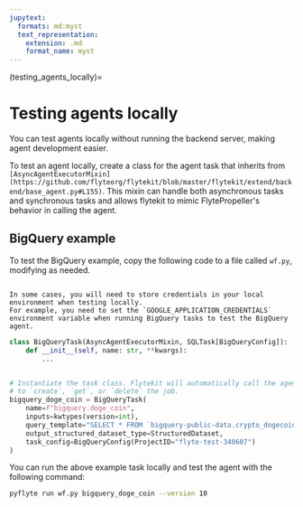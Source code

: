 ```yaml
---
jupytext:
  formats: md:myst
  text_representation:
    extension: .md
    format_name: myst
---
```


(testing_agents_locally)=
# Testing agents locally

You can test agents locally without running the backend server, making agent development easier.

To test an agent locally, create a class for the agent task that inherits from `[AsyncAgentExecutorMixin](https://github.com/flyteorg/flytekit/blob/master/flytekit/extend/backend/base_agent.py#L155)`. This mixin can handle both asynchronous tasks and synchronous tasks and allows flytekit to mimic FlytePropeller's behavior in calling the agent.

## BigQuery example

To test the BigQuery example, copy the following code to a file called `wf.py`, modifying as needed.

```{note}

In some cases, you will need to store credentials in your local environment when testing locally.
For example, you need to set the `GOOGLE_APPLICATION_CREDENTIALS` environment variable when running BigQuery tasks to test the BigQuery agent.

```

```python
class BigQueryTask(AsyncAgentExecutorMixin, SQLTask[BigQueryConfig]):
    def __init__(self, name: str, **kwargs):
        ...


# Instantiate the task class. Flytekit will automatically call the agent
# to `create`, `get`, or `delete` the job.
bigquery_doge_coin = BigQueryTask(
    name=f"bigquery.doge_coin",
    inputs=kwtypes(version=int),
    query_template="SELECT * FROM `bigquery-public-data.crypto_dogecoin.transactions` WHERE version = @version LIMIT 10;",
    output_structured_dataset_type=StructuredDataset,
    task_config=BigQueryConfig(ProjectID="flyte-test-340607")
)
```

You can run the above example task locally and test the agent with the following command:

```bash
pyflyte run wf.py bigquery_doge_coin --version 10
```
